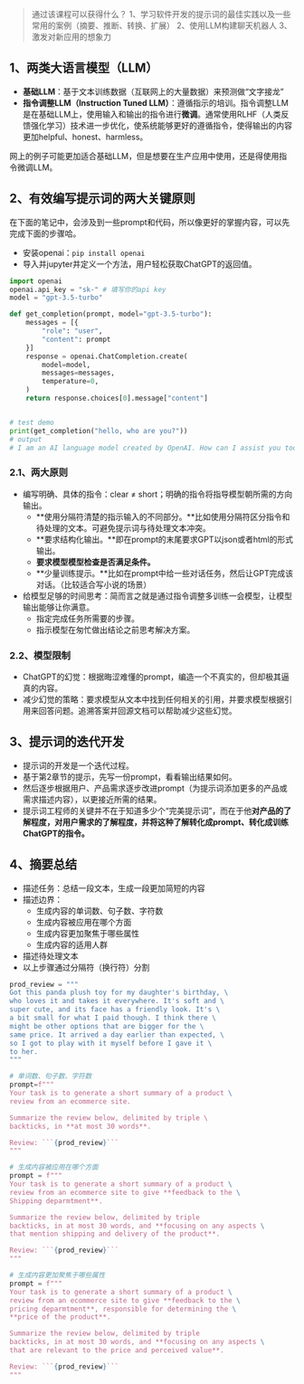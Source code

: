 > 通过该课程可以获得什么？ 1、学习软件开发的提示词的最佳实践以及一些常用的案例（摘要、推断、转换、扩展） 2、使用LLM构建聊天机器人 3、激发对新应用的想象力

## 1、两类大语言模型（LLM）

- **基础LLM**：基于文本训练数据（互联网上的大量数据）来预测做“文字接龙”
- **指令调整LLM（Instruction Tuned LLM）**：遵循指示的培训。指令调整LLM是在基础LLM上，使用输入和输出的指令进行**微调**。通常使用RLHF（人类反馈强化学习）技术进一步优化，使系统能够更好的遵循指令，使得输出的内容更加helpful、honest、harmless。

网上的例子可能更加适合基础LLM，但是想要在生产应用中使用，还是得使用指令微调LLM。

## 2、有效编写提示词的两大关键原则

在下面的笔记中，会涉及到一些prompt和代码，所以像更好的掌握内容，可以先完成下面的步骤哈。

- 安装openai：`pip install openai`
- 导入并jupyter并定义一个方法，用户轻松获取ChatGPT的返回值。

```Python
import openai
openai.api_key = "sk-" # 填写你的api key
model = "gpt-3.5-turbo"

def get_completion(prompt, model="gpt-3.5-turbo"):
    messages = [{
        "role": "user",
        "content": prompt
    }]
    response = openai.ChatCompletion.create(
        model=model,
        messages=messages,
        temperature=0,
    )
    return response.choices[0].message["content"]


# test demo
print(get_completion("hello, who are you?"))
# output
# I am an AI language model created by OpenAI. How can I assist you today?
```

### 2.1、两大原则

- 编写明确、具体的指令：clear ≠ short；明确的指令将指导模型朝所需的方向输出。
  - **使用分隔符清楚的指示输入的不同部分。**比如使用分隔符区分指令和待处理的文本。可避免提示词与待处理文本冲突。
  - **要求结构化输出。**即在prompt的末尾要求GPT以json或者html的形式输出。
  - **要求模型模型检查是否满足条件。**
  - **少量训练提示。**比如在prompt中给一些对话任务，然后让GPT完成该对话。（比较适合写小说的场景）
- 给模型足够的时间思考：简而言之就是通过指令调整多训练一会模型，让模型输出能够让你满意。
  - 指定完成任务所需要的步骤。
  - 指示模型在匆忙做出结论之前思考解决方案。

### 2.2、模型限制

- ChatGPT的幻觉：根据晦涩难懂的prompt，编造一个不真实的，但却极其逼真的内容。
- 减少幻觉的策略：要求模型从文本中找到任何相关的引用，并要求模型根据引用来回答问题。追溯答案并回源文档可以帮助减少这些幻觉。

## 3、提示词的迭代开发

- 提示词的开发是一个迭代过程。
- 基于第2章节的提示，先写一份prompt，看看输出结果如何。
- 然后逐步根据用户、产品需求逐步改进prompt（为提示词添加更多的产品或需求描述内容），以更接近所需的结果。
- 提示词工程师的关键并不在于知道多少个“完美提示词”，而在于他**对产品的了解程度，对用户需求的了解程度，并将这种了解转化成prompt、转化成训练ChatGPT的指令。**

## 4、摘要总结

- 描述任务：总结一段文本，生成一段更加简短的内容
- 描述边界：
  - 生成内容的单词数、句子数、字符数
  - 生成内容被应用在哪个方面
  - 生成内容更加聚焦于哪些属性
  - 生成内容的适用人群
- 描述待处理文本
- 以上步骤通过分隔符（换行符）分割

```Python
prod_review = """
Got this panda plush toy for my daughter's birthday, \
who loves it and takes it everywhere. It's soft and \ 
super cute, and its face has a friendly look. It's \ 
a bit small for what I paid though. I think there \ 
might be other options that are bigger for the \ 
same price. It arrived a day earlier than expected, \ 
so I got to play with it myself before I gave it \ 
to her.
"""

# 单词数、句子数、字符数
prompt=f"""
Your task is to generate a short summary of a product \
review from an ecommerce site.

Summarize the review below, delimited by triple \ 
backticks, in **at most 30 words**.

Review: ```{prod_review}```
"""

# 生成内容被应用在哪个方面
prompt = f"""
Your task is to generate a short summary of a product \
review from an ecommerce site to give **feedback to the \
Shipping deparmtment**. 

Summarize the review below, delimited by triple 
backticks, in at most 30 words, and **focusing on any aspects \
that mention shipping and delivery of the product**. 

Review: ```{prod_review}```
"""

# 生成内容更加聚焦于哪些属性
prompt = f"""
Your task is to generate a short summary of a product \
review from an ecommerce site to give **feedback to the \
pricing deparmtment**, responsible for determining the \
**price of the product**.  

Summarize the review below, delimited by triple 
backticks, in at most 30 words, and **focusing on any aspects \
that are relevant to the price and perceived value**. 

Review: ```{prod_review}```
"""
```